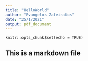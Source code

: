 ```yaml
---
title: "HelloWorld"
author: "Evangelos Zafeiratos"
date: "25/1/2021"
output: pdf_document
---
```


```{r setup, include=FALSE}
knitr::opts_chunk$set(echo = TRUE)
```

## This is a markdown file